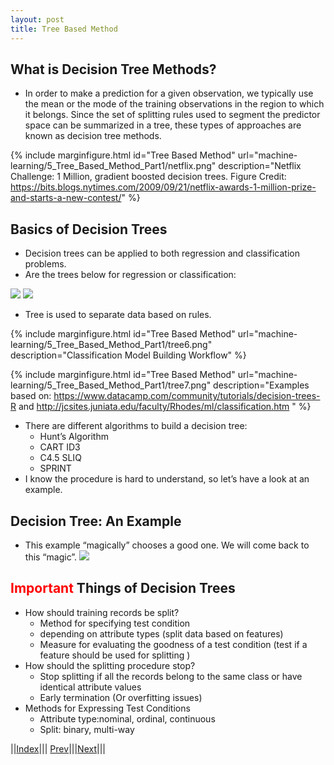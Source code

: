 ```yaml
---
layout: post
title: Tree Based Method
---
```


## What is Decision Tree Methods?

* In order to make a prediction for a given observation, we typically use the mean or the mode of the training observations in the region to which it belongs. Since the set of splitting rules used to segment the predictor space can be summarized in a tree, these types of approaches are known as decision tree methods.

{% include marginfigure.html id="Tree Based Method" url="machine-learning/5_Tree_Based_Method_Part1/netflix.png" description="Netflix Challenge: 1 Million, gradient boosted decision trees. Figure Credit: <https://bits.blogs.nytimes.com/2009/09/21/netflix-awards-1-million-prize-and-starts-a-new-contest/>" %}

## Basics of Decision Trees
* Decision trees can be applied to both regression and classification problems.
* Are the trees below for regression or classification:

![](tree2.png)
![](tree3.png)

* Tree is used to separate data based on rules.

<!-- {% include marginfigure.html id="Tree Based Method" url="machine-learning/5_Tree_Based_Method_Part1/tree4.png" description="" %} -->

<!-- {% include marginfigure.html id="Tree Based Method" url="machine-learning/5_Tree_Based_Method_Part1/tree5.png" description="Rule example: years < 4.5; hits >117.5 and years >= 4.5" %} -->

{% include marginfigure.html id="Tree Based Method" url="machine-learning/5_Tree_Based_Method_Part1/tree6.png" description="Classification Model Building Workflow" %}

{% include marginfigure.html id="Tree Based Method" url="machine-learning/5_Tree_Based_Method_Part1/tree7.png" description="Examples based on: <https://www.datacamp.com/community/tutorials/decision-trees-R> and <http://jcsites.juniata.edu/faculty/Rhodes/ml/classification.htm>
" %}

* There are different algorithms to build a decision tree:
  * Hunt’s Algorithm
  * CART ID3
  * C4.5 SLIQ
  * SPRINT
* I know the procedure is hard to understand, so let’s have a look at an example.

## Decision Tree: An Example
* This example “magically” chooses a good one. We will come back to this “magic”.
![](tree9.png)

## <font color=red>Important</font> Things of Decision Trees
* How should training records be split?
	* Method for specifying test condition
	* depending on attribute types (split data based on features)
	* Measure for evaluating the goodness of a test condition (test if a feature should be used for splitting )
* How should the splitting procedure stop?
	* Stop splitting if all the records belong to the same class or have identical attribute values
	* Early termination (Or overfitting issues)
* Methods for Expressing Test Conditions
	* Attribute type:nominal, ordinal, continuous
	* Split: binary, multi-way
 
 
||[Index](../../)||| [Prev](../)|||[Next](tree2)|||

